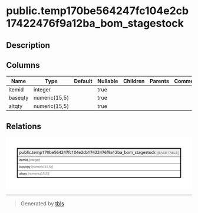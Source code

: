 # public.temp170be564247fc104e2cb17422476f9a12ba_bom_stagestock

## Description

## Columns

| Name | Type | Default | Nullable | Children | Parents | Comment |
| ---- | ---- | ------- | -------- | -------- | ------- | ------- |
| itemid | integer |  | true |  |  |  |
| baseqty | numeric(15,5) |  | true |  |  |  |
| altqty | numeric(15,5) |  | true |  |  |  |

## Relations

![er](public.temp170be564247fc104e2cb17422476f9a12ba_bom_stagestock.svg)

---

> Generated by [tbls](https://github.com/k1LoW/tbls)
